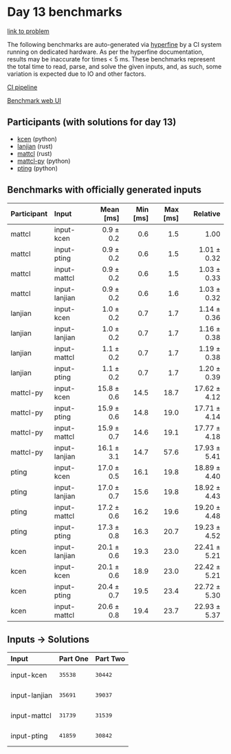 # Day 13 benchmarks

[link to problem](https://adventofcode.com/2023/day/13)

The following benchmarks are auto-generated via
[hyperfine](https://github.com/sharkdp/hyperfine) by a CI system running on
dedicated hardware. As per the hyperfine documentation, results may be
inaccurate for times < 5 ms. These benchmarks represent the total time to read,
parse, and solve the given inputs, and, as such, some variation is expected due
to IO and other factors.

[CI pipeline](http://ci.papercode.net:8080/teams/main/pipelines/aoc2023)

[Benchmark web UI](https://aoc.ancalagon.black)


## Participants (with solutions for day 13)

- [kcen](https://github.com/kcen/aoc2023) (python)
- [lanjian](https://github.com/lanjian/aoc-2023) (rust)
- [mattcl](https://github.com/mattcl/aoc2023) (rust)
- [mattcl-py](https://github.com/mattcl/aoc2023-py) (python)
- [pting](https://github.com/pting/aoc2023) (python)


## Benchmarks with officially generated inputs

| Participant | Input | Mean [ms] | Min [ms] | Max [ms] | Relative |
|:---|:---|---:|---:|---:|---:|
| mattcl | input-kcen | 0.9 ± 0.2 | 0.6 | 1.5 | 1.00 |
| mattcl | input-pting | 0.9 ± 0.2 | 0.6 | 1.5 | 1.01 ± 0.32 |
| mattcl | input-mattcl | 0.9 ± 0.2 | 0.6 | 1.5 | 1.03 ± 0.33 |
| mattcl | input-lanjian | 0.9 ± 0.2 | 0.6 | 1.6 | 1.03 ± 0.32 |
| lanjian | input-kcen | 1.0 ± 0.2 | 0.7 | 1.7 | 1.14 ± 0.36 |
| lanjian | input-lanjian | 1.0 ± 0.2 | 0.7 | 1.7 | 1.16 ± 0.38 |
| lanjian | input-mattcl | 1.1 ± 0.2 | 0.7 | 1.7 | 1.19 ± 0.38 |
| lanjian | input-pting | 1.1 ± 0.2 | 0.7 | 1.7 | 1.20 ± 0.39 |
| mattcl-py | input-kcen | 15.8 ± 0.6 | 14.5 | 18.7 | 17.62 ± 4.12 |
| mattcl-py | input-pting | 15.9 ± 0.6 | 14.8 | 19.0 | 17.71 ± 4.14 |
| mattcl-py | input-mattcl | 15.9 ± 0.7 | 14.6 | 19.1 | 17.77 ± 4.18 |
| mattcl-py | input-lanjian | 16.1 ± 3.1 | 14.7 | 57.6 | 17.93 ± 5.41 |
| pting | input-kcen | 17.0 ± 0.5 | 16.1 | 19.8 | 18.89 ± 4.40 |
| pting | input-lanjian | 17.0 ± 0.7 | 15.6 | 19.8 | 18.92 ± 4.43 |
| pting | input-mattcl | 17.2 ± 0.6 | 16.2 | 19.6 | 19.20 ± 4.48 |
| pting | input-pting | 17.3 ± 0.8 | 16.3 | 20.7 | 19.23 ± 4.52 |
| kcen | input-lanjian | 20.1 ± 0.6 | 19.3 | 23.0 | 22.41 ± 5.21 |
| kcen | input-kcen | 20.1 ± 0.6 | 18.9 | 23.0 | 22.42 ± 5.21 |
| kcen | input-pting | 20.4 ± 0.7 | 19.5 | 23.4 | 22.72 ± 5.30 |
| kcen | input-mattcl | 20.6 ± 0.8 | 19.4 | 23.7 | 22.93 ± 5.37 |


## Inputs -> Solutions

| Input | Part One | Part Two |
|:---|:---|:---|
|input-kcen|<pre>35538</pre>|<pre>30442</pre>|
|input-lanjian|<pre>35691</pre>|<pre>39037</pre>|
|input-mattcl|<pre>31739</pre>|<pre>31539</pre>|
|input-pting|<pre>41859</pre>|<pre>30842</pre>|